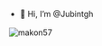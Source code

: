 - 👋 Hi, I’m @Jubintgh
<p>&nbsp;<img align="center" src="https://github-readme-stats.vercel.app/api?username=makon57&show_icons=true&locale=en" alt="makon57" /></p>
<!---
Jubintgh/Jubintgh is a ✨ special ✨ repository because its `README.md` (this file) appears on your GitHub profile.
You can click the Preview link to take a look at your changes.
--->
